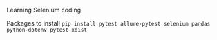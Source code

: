 Learning Selenium coding

Packages to install
```pip install pytest allure-pytest selenium pandas python-dotenv pytest-xdist```